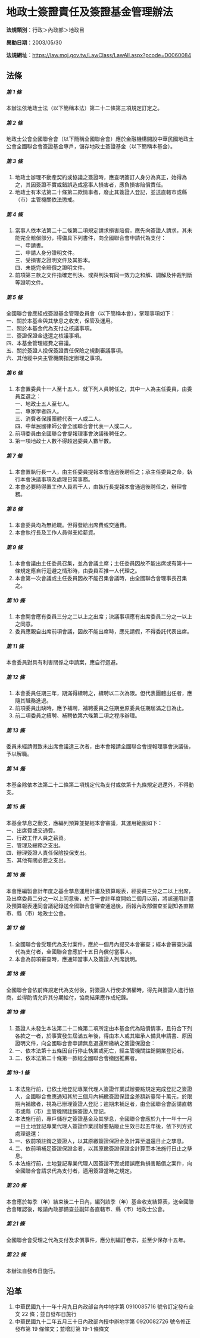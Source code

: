 # 地政士簽證責任及簽證基金管理辦法




**法規類別**：行政＞內政部＞地政目

**異動日期**：2003/05/30  

**法規網址**：https://law.moj.gov.tw/LawClass/LawAll.aspx?pcode=D0060084



## 法條
##### 第 1 條
本辦法依地政士法（以下簡稱本法）第二十二條第三項規定訂定之。

##### 第 2 條
地政士公會全國聯合會（以下簡稱全國聯合會）應於金融機構開設中華民國地政士公會全國聯合會簽證基金專戶，儲存地政士簽證基金（以下簡稱本基金）。

##### 第 3 條
1. 地政士辦理不動產契約或協議之簽證時，應查明簽訂人身分為真正，始得為之，其因簽證不實或錯誤造成當事人損害者，應負損害賠償責任。
1. 地政士有本法第二十條第二款情事者，廢止其簽證人登記，並送直轄市或縣（市）主管機關依法懲戒。

##### 第 4 條
1. 當事人依本法第二十二條第二項規定請求損害賠償，應先向簽證人請求，其未能完全賠償部分，得備具下列書件，向全國聯合會申請代為支付：  
一、申請書。  
二、申請人身分證明文件。  
三、受損害之證明文件及其影本。  
四、未能完全賠償之證明文件。
1. 前項第三款之文件指確定判決、或與判決有同一效力之和解、調解及仲裁判斷等證明文件。

##### 第 5 條
全國聯合會應組成簽證基金管理委員會（以下簡稱本會），掌理事項如下：  
一、關於本基金與其孳息之收支，保管及運用。  
二、關於本基金代為支付之核議事項。  
三、簽證保證金退還之核議事項。  
四、本基金管理經費之審議。  
五、關於簽證人投保簽證責任保險之規劃審議事項。  
六、其他經中央主管機關指定辦理之事項。

##### 第 6 條
1. 本會置委員十一人至十五人，就下列人員聘任之，其中一人為主任委員，由委員互選之：  
一、地政士五人至七人。  
二、專家學者四人。  
三、消費者保護團體代表一人或二人。  
四、中華民國律師公會全國聯合會代表一人或二人。
1. 前項委員由全國聯合會提報理事會決議後聘任之。
1. 第一項地政士人數不得超過委員人數半數。

##### 第 7 條
1. 本會置執行長一人，由主任委員提報本會通過後聘任之；承主任委員之命，執行本會決議事項及處理日常事務。
1. 本會必要時得置工作人員若干人，由執行長提報本會通過後聘任之，辦理會務。

##### 第 8 條
1. 本會委員均為無給職。但得發給出席費或交通費。
1. 本會執行長及工作人員得支給薪資。

##### 第 9 條
1. 本會會議由主任委員召集，並為會議主席；主任委員因故不能出席或有第十一條規定應自行迴避之情形時，由委員互推一人代理之。
1. 本會第一次會議或主任委員因故不能召集會議時，由全國聯合會理事長召集之。

##### 第 10 條
1. 本會開會應有委員三分之二以上之出席；決議事項應有出席委員二分之一以上之同意。
1. 委員應親自出席前項會議，因故不能出席時，應先請假，不得委託代表出席。

##### 第 11 條
本會委員對具有利害關係之申請案，應自行迴避。

##### 第 12 條
1. 本會委員任期三年，期滿得續聘之，續聘以二次為限。但代表團體出任者，應隨其職務進退。
1. 前項委員出缺時，應予補聘，補聘委員之任期至原委員任期屆滿之日為止。
1. 前二項委員之續聘、補聘依第六條第二項之程序辦理。

##### 第 13 條
委員未經請假致未出席會議達三次者，由本會報請全國聯合會提報理事會決議後，予以解職。

##### 第 14 條
本基金除依本法第二十二條第二項規定代為支付或依第十九條規定退還外，不得動支。

##### 第 15 條
本基金孳息之動支，應編列預算並提經本會審議，其運用範圍如下：  
一、出席費或交通費。  
二、行政工作人員之薪資。  
三、管理及總務之支出。  
四、辦理簽證人責任保險投保支出。  
五、其他有關必要之支出。

##### 第 16 條
本會應編製會計年度之基金孳息運用計畫及預算報表，經委員三分之二以上出席，及出席委員二分之一以上同意後，於下一會計年度開始二個月以前，將該運用計畫及預算報表連同會議紀錄送全國聯合會審查通過後，函報內政部備查並副知各直轄市、縣（市）地政士公會。

##### 第 17 條
1. 全國聯合會受理代為支付案件，應於一個月內提交本會審查；經本會審查決議代為支付者，全國聯合會應於十五日內償付當事人。
1. 本會為前項審查時，應通知當事人及簽證人列席說明。

##### 第 18 條
全國聯合會依前條規定代為支付後，對簽證人行使求償權時，得先與簽證人進行協商，並得酌情允許其分期給付，協商結果應作成紀錄。

##### 第 19 條
1. 簽證人未發生本法第二十二條第二項所定由本基金代為賠償情事，且符合下列各款之一者，於事實發生屆滿五年後，得由本人或其繼承人備具申請書、原因證明文件，向全國聯合會申請無息退還所繳納之簽證保證金：  
1. 一、依本法第十五條因自行停止執業或死亡，經主管機關註銷開業登記者。                                                          
1. 二、依本法第二十條第一款經全國聯合會撤回推薦者。

##### 第 19-1 條
1. 本法施行前，已依土地登記專業代理人簽證作業試辦要點規定完成登記之簽證人，全國聯合會應通知其於三個月內補繳簽證保證金差額新臺幣十萬元，於限期內補繳者，視為已辦理簽證人登記；逾期未補足者，由全國聯合會函請直轄市或縣（市）主管機關註銷簽證人登記。
1. 本法施行前，專戶儲存之簽證基金及其孳息，全國聯合會應於九十一年十一月一日土地登記專業代理人簽證作業試辦要點廢止生效日起五年後，依下列方式處理退還：                                                              
1. 一、依前項註銷之簽證人，以其原繳簽證保證金及計算至退還日止之孳息。                                                          
1. 二、依前項補足簽證保證金者，以其原繳簽證保證金計算至本法施行日止之孳息。                                                    
1. 本法施行前，土地登記專業代理人因簽證不實或錯誤應負損害賠償之案件，向全國聯合會請求代為支付者，適用簽證當時之規定。

##### 第 20 條
本會應於每季（年）結束後二十日內，編列該季（年）基金收支結算表，送全國聯合會確認後，報請內政部備查並副知各直轄市、縣（市）地政士公會。

##### 第 21 條
全國聯合會受理之代為支付及求償事件，應分別編訂卷宗，並至少保存十五年。

##### 第 22 條
本辦法自發布日施行。

## 沿革
1. 中華民國九十一年十月九日內政部台內中地字第 0910085716 號令訂定發布全文 22 條；並自發布日施行
1. 中華民國九十二年五月三十日內政部內授中辦地字第 0920082726 號令修正發布第 19 條條文；並增訂第 19-1 條條文
